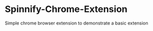 Spinnify-Chrome-Extension
=========================

Simple chrome browser extension to demonstrate a basic extension 
